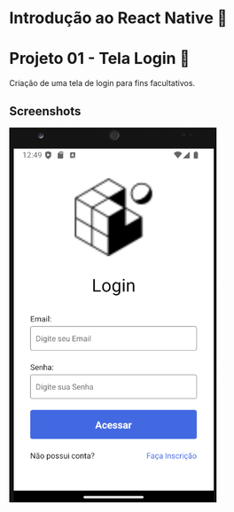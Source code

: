 # Introdução ao React Native 📱




# Projeto 01 - Tela Login 🔐

Criação de uma tela de login para fins facultativos.

## Screenshots

![App Screenshot](/assets/app.PNG)

